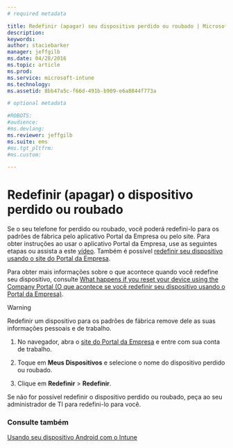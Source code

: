 ```yaml
---
# required metadata

title: Redefinir (apagar) seu dispositivo perdido ou roubado | Microsoft Intune
description:
keywords:
author: staciebarker
manager: jeffgilb
ms.date: 04/28/2016
ms.topic: article
ms.prod:
ms.service: microsoft-intune
ms.technology:
ms.assetid: 8bb47a5c-f66d-491b-b909-e6a8844f773a

# optional metadata

#ROBOTS:
#audience:
#ms.devlang:
ms.reviewer: jeffgilb
ms.suite: ems
#ms.tgt_pltfrm:
#ms.custom:

---
```



# Redefinir (apagar) o dispositivo perdido ou roubado

Se o seu telefone for perdido ou roubado, você poderá redefini-lo para os padrões de fábrica pelo aplicativo Portal da Empresa ou pelo site. Para obter instruções ao usar o aplicativo Portal da Empresa, use as seguintes etapas ou assista a este [vídeo](http://aka.ms/ly1x17). Também é possível [redefinir seu dispositivo usando o site do Portal da Empresa](reset-your-device-cpwebsite.md).

Para obter mais informações sobre o que acontece quando você redefine seu dispositivo, consulte [What happens if you reset your device using the Company Portal (O que acontece se você redefinir seu dispositivo usando o Portal da Empresa)](what-happens-if-you-reset-your-device-using-the-company-portal-android.md).

> [!WARNING] 
> Redefinir um dispositivo para os padrões de fábrica remove dele as suas informações pessoais e de trabalho.

1.  No navegador, abra o [site do Portal da Empresa](http://portal.manage.microsoft.com) e entre com sua conta de trabalho.

2.  Toque em **Meus Dispositivos** e selecione o nome do dispositivo perdido ou roubado.

3.  Clique em **Redefinir** &gt; **Redefinir**.

Se não for possível redefinir o dispositivo perdido ou roubado, peça ao seu administrador de TI para redefini-lo para você.

### Consulte também
[Usando seu dispositivo Android com o Intune](using-your-android-device-with-intune.md)



<!--HONumber=May16_HO1-->


